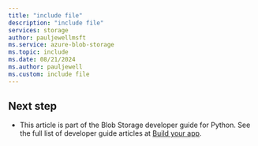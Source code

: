 ```yaml
---
title: "include file"
description: "include file"
services: storage
author: pauljewellmsft
ms.service: azure-blob-storage
ms.topic: include
ms.date: 08/21/2024
ms.author: pauljewell
ms.custom: include file
---
```


## Next step

- This article is part of the Blob Storage developer guide for Python. See the full list of developer guide articles at [Build your app](../../articles/storage/blobs/storage-blob-python-get-started.md#build-your-app).